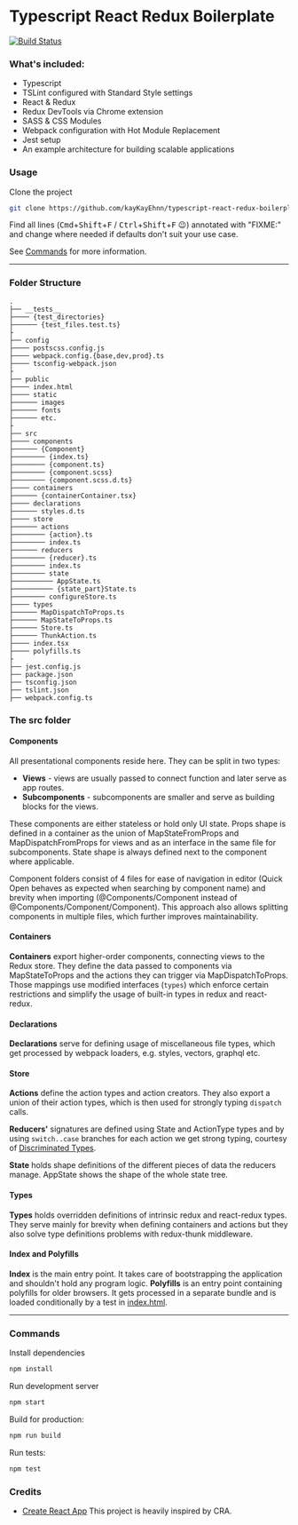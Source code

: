 # Typescript React Redux Boilerplate
[![Build Status](https://travis-ci.org/kayKayEhnn/typescript-react-redux-boilerplate.svg?branch=master)](https://travis-ci.org/kayKayEhnn/typescript-react-redux-boilerplate)

### What's included:
- Typescript
- TSLint configured with Standard Style settings
- React & Redux
- Redux DevTools via Chrome extension
- SASS & CSS Modules
- Webpack configuration with Hot Module Replacement
- Jest setup
- An example architecture for building scalable applications

### Usage
Clone the project

```bash
git clone https://github.com/kayKayEhnn/typescript-react-redux-boilerplate.git
```

Find all lines (<kbd>Cmd</kbd>+<kbd>Shift</kbd>+<kbd>F</kbd> / <kbd>Ctrl</kbd>+<kbd>Shift</kbd>+<kbd>F</kbd> :wink:) annotated with "FIXME:" and change where needed if defaults don't suit your use case.

See [Commands](#commands) for more information.

---

### Folder Structure
```
.
├── __tests__
├──── {test_directories}
├────── {test_files.test.ts}
├
├── config
├──── postscss.config.js
├──── webpack.config.{base,dev,prod}.ts
├──── tsconfig-webpack.json
├
├── public
├──── index.html
├──── static
├────── images
├────── fonts
├────── etc.
├
├── src
├──── components
├────── {Component}
├──────── {index.ts}
├──────── {component.ts}
├──────── {component.scss}
├──────── {component.scss.d.ts}
├──── containers
├────── {containerContainer.tsx}
├──── declarations
├────── styles.d.ts
├──── store
├────── actions
├──────── {action}.ts
├──────── index.ts
├────── reducers
├──────── {reducer}.ts
├──────── index.ts
├──────── state
├────────── AppState.ts
├────────── {state_part}State.ts
├──────── configureStore.ts
├──── types
├────── MapDispatchToProps.ts
├────── MapStateToProps.ts
├────── Store.ts
├────── ThunkAction.ts
├──── index.tsx
├──── polyfills.ts
├
├── jest.config.js
├── package.json
├── tsconfig.json
├── tslint.json
├── webpack.config.ts
```

### The src folder

#### Components
All presentational components reside here. They can be split in two types:
- **Views** - views are usually passed to connect function and later serve as app routes.
- **Subcomponents** - subcomponents are smaller and serve as building blocks for the views.

<!--- (TODO: Add links to all types of props/state definitions) --->

These components are either stateless or hold only UI state. Props shape is defined in a container as the union of MapStateFromProps and MapDispatchFromProps for views and as an interface in the same file for subcomponents. State shape is always defined next to the component where applicable.

Component folders consist of 4 files for ease of navigation in editor (Quick Open behaves as expected when searching by component name) and brevity when importing (@Components/Component instead of @Components/Component/Component). This approach also allows splitting components in multiple files, which further improves maintainability.

#### Containers
**Containers** export higher-order components, connecting views to the Redux store. They define the data passed to components via MapStateToProps and the actions they can trigger via MapDispatchToProps. Those mappings use modified interfaces (`types`) which enforce certain restrictions and simplify the usage of built-in types in redux and react-redux.

#### Declarations
**Declarations** serve for defining usage of miscellaneous file types, which get processed by webpack loaders, e.g. styles, vectors, graphql etc.

#### Store
**Actions** define the action types and action creators. They also export a union of their action types, which is then used for strongly typing `dispatch` calls.

**Reducers'** signatures are defined using State and ActionType types and by using `switch..case` branches for each action we get strong typing, courtesy of [Discriminated Types](https://www.typescriptlang.org/docs/handbook/advanced-types.html#discriminated-unions).

**State** holds shape definitions of the different pieces of data the reducers manage. AppState shows the shape of the whole state tree.

#### Types
**Types** holds overridden definitions of intrinsic redux and react-redux types. They serve mainly for brevity when defining containers and actions but they also solve type definitions problems with redux-thunk middleware.

#### Index and Polyfills
**Index** is the main entry point. It takes care of bootstrapping the application and shouldn't hold any program logic.
**Polyfills** is an entry point containing polyfills for older browsers. It gets processed in a separate bundle and is loaded conditionally by a test in [index.html](https://github.com/kayKayEhnn/typescript-react-redux-boilerplate/blob/318ca1247e1446a95f43e6410f4764159fb77a49/public/index.html#L18-L27).

---

### Commands

Install dependencies
```bash
npm install
```

Run development server
```bash
npm start
```

Build for production:
```bash
npm run build
```

Run tests:
```bash
npm test
```

### Credits
 - [Create React App](https://github.com/facebook/create-react-app) This project is heavily inspired by CRA.